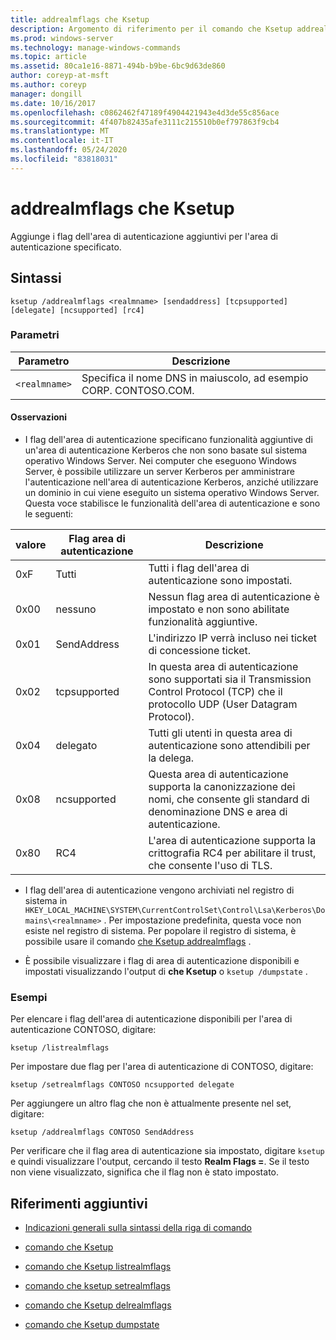 ```yaml
---
title: addrealmflags che Ksetup
description: Argomento di riferimento per il comando che Ksetup addrealmflags, che aggiunge ulteriori flag di area di autenticazione all'area di autenticazione specificata.
ms.prod: windows-server
ms.technology: manage-windows-commands
ms.topic: article
ms.assetid: 80ca1e16-8871-494b-b9be-6bc9d63de860
author: coreyp-at-msft
ms.author: coreyp
manager: dongill
ms.date: 10/16/2017
ms.openlocfilehash: c0862462f47189f4904421943e4d3de55c856ace
ms.sourcegitcommit: 4f407b82435afe3111c215510b0ef797863f9cb4
ms.translationtype: MT
ms.contentlocale: it-IT
ms.lasthandoff: 05/24/2020
ms.locfileid: "83818031"
---
```

# <a name="ksetup-addrealmflags"></a>addrealmflags che Ksetup

Aggiunge i flag dell'area di autenticazione aggiuntivi per l'area di autenticazione specificato.

## <a name="syntax"></a>Sintassi

```
ksetup /addrealmflags <realmname> [sendaddress] [tcpsupported] [delegate] [ncsupported] [rc4]
```

### <a name="parameters"></a>Parametri

| Parametro | Descrizione |
| --------- | ----------- |
| `<realmname>` | Specifica il nome DNS in maiuscolo, ad esempio CORP. CONTOSO.COM. |

#### <a name="remarks"></a>Osservazioni

- I flag dell'area di autenticazione specificano funzionalità aggiuntive di un'area di autenticazione Kerberos che non sono basate sul sistema operativo Windows Server. Nei computer che eseguono Windows Server, è possibile utilizzare un server Kerberos per amministrare l'autenticazione nell'area di autenticazione Kerberos, anziché utilizzare un dominio in cui viene eseguito un sistema operativo Windows Server. Questa voce stabilisce le funzionalità dell'area di autenticazione e sono le seguenti:

| valore | Flag area di autenticazione | Descrizione |
| ----- | ---------- | ----------- |
| 0xF | Tutti | Tutti i flag dell'area di autenticazione sono impostati. |
| 0x00 | nessuno | Nessun flag area di autenticazione è impostato e non sono abilitate funzionalità aggiuntive. |
| 0x01 | SendAddress | L'indirizzo IP verrà incluso nei ticket di concessione ticket. |
| 0x02 | tcpsupported | In questa area di autenticazione sono supportati sia il Transmission Control Protocol (TCP) che il protocollo UDP (User Datagram Protocol). |
| 0x04 | delegato | Tutti gli utenti in questa area di autenticazione sono attendibili per la delega. |
| 0x08 | ncsupported | Questa area di autenticazione supporta la canonizzazione dei nomi, che consente gli standard di denominazione DNS e area di autenticazione. |
| 0x80 | RC4 | L'area di autenticazione supporta la crittografia RC4 per abilitare il trust, che consente l'uso di TLS. |

- I flag dell'area di autenticazione vengono archiviati nel registro di sistema in `HKEY_LOCAL_MACHINE\SYSTEM\CurrentControlSet\Control\Lsa\Kerberos\Domains\<realmname>` . Per impostazione predefinita, questa voce non esiste nel registro di sistema. Per popolare il registro di sistema, è possibile usare il comando [che Ksetup addrealmflags](ksetup-addrealmflags.md) .

- È possibile visualizzare i flag di area di autenticazione disponibili e impostati visualizzando l'output di **che Ksetup** o `ksetup /dumpstate` .

### <a name="examples"></a>Esempi

Per elencare i flag dell'area di autenticazione disponibili per l'area di autenticazione CONTOSO, digitare:

```
ksetup /listrealmflags
```

Per impostare due flag per l'area di autenticazione di CONTOSO, digitare:

```
ksetup /setrealmflags CONTOSO ncsupported delegate
```

Per aggiungere un altro flag che non è attualmente presente nel set, digitare:

```
ksetup /addrealmflags CONTOSO SendAddress
```

Per verificare che il flag area di autenticazione sia impostato, digitare `ksetup` e quindi visualizzare l'output, cercando il testo **Realm Flags =**. Se il testo non viene visualizzato, significa che il flag non è stato impostato.

## <a name="additional-references"></a>Riferimenti aggiuntivi

- [Indicazioni generali sulla sintassi della riga di comando](command-line-syntax-key.md)

- [comando che Ksetup](ksetup.md)

- [comando che Ksetup listrealmflags](ksetup-listrealmflags.md)

- [comando che ksetup setrealmflags](ksetup-setrealmflags.md)

- [comando che Ksetup delrealmflags](ksetup-delrealmflags.md)

- [comando che Ksetup dumpstate](ksetup-dumpstate.md)
